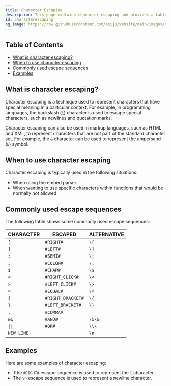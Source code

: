 ```yaml
---
title: Character Escaping
description: This page explains character escaping and provides a table of commonly used escape sequences.
id: characterescaping
og_image: https://raw.githubusercontent.com/aoijs/website/main/images/og/11.png
---
```


<!-- omit from toc -->
## Table of Contents

- [What is character escaping?](#what-is-character-escaping)
- [When to use character escaping](#when-to-use-character-escaping)
- [Commonly used escape sequences](#commonly-used-escape-sequences)
- [Examples](#examples)

## What is character escaping?

Character escaping is a technique used to represent characters that have special meaning in a particular context. For example, in programming languages, the backslash (`\`) character is used to escape special characters, such as newlines and quotation marks.

Character escaping can also be used in markup languages, such as HTML and XML, to represent characters that are not part of the standard character set. For example, the `&` character can be used to represent the ampersand (`&`) symbol.

## When to use character escaping

Character escaping is typically used in the following situations:

- When using the embed parser
- When wanting to use specific characters within functions that would be normally not allowed

## Commonly used escape sequences

The following table shows some commonly used escape sequences:

| CHARACTER  | ESCAPED           | ALTERNATIVE |
| ---------- | ----------------- | ----------- |
| `[`        | `#RIGHT#`         | `\[`        |
| `]`        | `#LEFT#`          | `\]`        |
| `;`        | `#SEMI#`          | `\;`        |
| `:`        | `#COLON#`         | `\:`        |
| `$`        | `#CHAR#`          | `\$`        |
| `<`        | `#RIGHT_CLICK#`   | `\<`        |
| `>`        | `#LEFT_CLICK#`    | `\>`        |
| `=`        | `#EQUAL#`         | `\=`        |
| `{`        | `#RIGHT_BRACKET#` | `\{`        |
| `}`        | `#LEFT_BRACKET#`  | `\}`        |
| `,`        | `#COMMA#`         |             |
| `&&`       | `#AND#`           | `\&\& `     |
| `\|\|`     | `#OR#`            | `\\\`       |
| `NEW LINE` |                   | `\n`        |

## Examples

Here are some examples of character escaping:

- Tthe `#RIGHT#` escape sequence is used to represent the `[` character.
- The `\n` escape sequence is used to represent a newline character.
